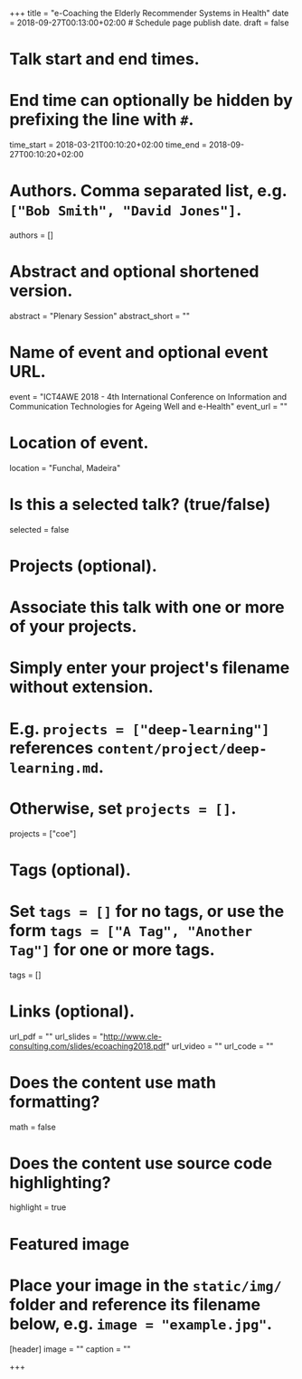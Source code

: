 +++
title = "e-Coaching the Elderly Recommender Systems in Health"
date = 2018-09-27T00:13:00+02:00  # Schedule page publish date.
draft = false

# Talk start and end times.
#   End time can optionally be hidden by prefixing the line with `#`.
time_start = 2018-03-21T00:10:20+02:00
time_end = 2018-09-27T00:10:20+02:00

# Authors. Comma separated list, e.g. `["Bob Smith", "David Jones"]`.
authors = []

# Abstract and optional shortened version.
abstract = "Plenary Session"
abstract_short = ""

# Name of event and optional event URL.
event = "ICT4AWE 2018 - 4th International Conference on Information and Communication Technologies for Ageing Well and e-Health"
event_url = ""

# Location of event.
location = "Funchal, Madeira"

# Is this a selected talk? (true/false)
selected = false

# Projects (optional).
#   Associate this talk with one or more of your projects.
#   Simply enter your project's filename without extension.
#   E.g. `projects = ["deep-learning"]` references `content/project/deep-learning.md`.
#   Otherwise, set `projects = []`.
projects = ["coe"]

# Tags (optional).
#   Set `tags = []` for no tags, or use the form `tags = ["A Tag", "Another Tag"]` for one or more tags.
tags = []

# Links (optional).
url_pdf = ""
url_slides = "http://www.cle-consulting.com/slides/ecoaching2018.pdf"
url_video = ""
url_code = ""

# Does the content use math formatting?
math = false

# Does the content use source code highlighting?
highlight = true

# Featured image
# Place your image in the `static/img/` folder and reference its filename below, e.g. `image = "example.jpg"`.
[header]
image = ""
caption = ""

+++
